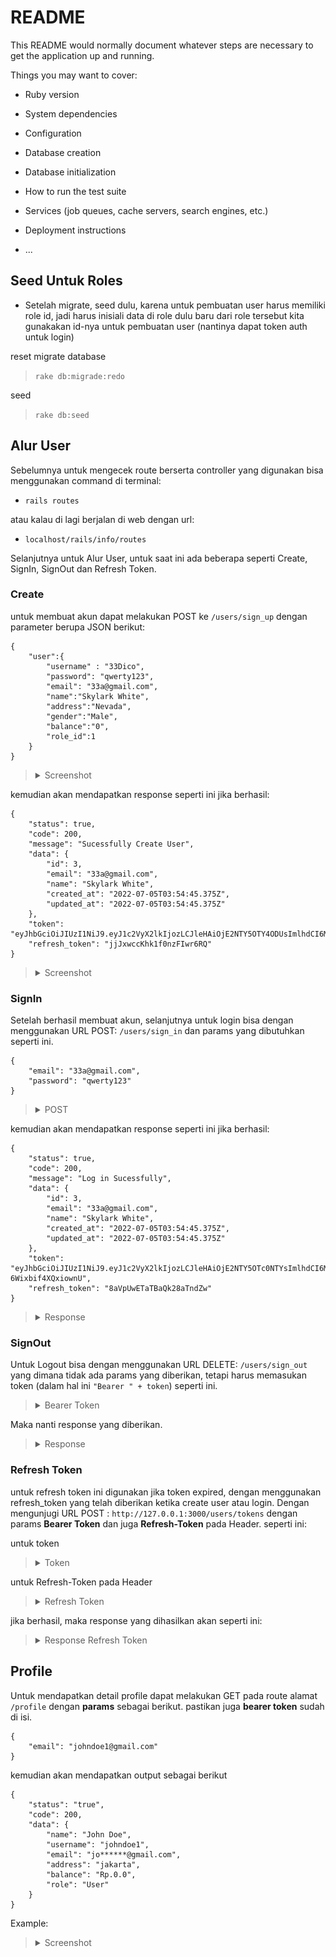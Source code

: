 # README

This README would normally document whatever steps are necessary to get the
application up and running.

Things you may want to cover:

* Ruby version

* System dependencies

* Configuration

* Database creation

* Database initialization

* How to run the test suite

* Services (job queues, cache servers, search engines, etc.)

* Deployment instructions

* ...


## Seed Untuk Roles
- Setelah migrate, seed dulu, karena untuk pembuatan user harus memiliki role id, jadi harus inisiali data di role dulu baru dari role tersebut kita gunakakan id-nya untuk pembuatan user (nantinya dapat token auth untuk login)

reset migrate database
> ``rake db:migrade:redo``

seed
> ``rake db:seed``

## Alur User
Sebelumnya untuk mengecek route berserta controller yang digunakan bisa menggunakan command di terminal:

- ``rails routes``

atau kalau di lagi berjalan di web dengan url:

- ``localhost/rails/info/routes``

Selanjutnya untuk Alur User, untuk saat ini ada beberapa seperti Create, SignIn, SignOut dan Refresh Token.

### Create
untuk membuat akun dapat melakukan POST ke `/users/sign_up` dengan parameter berupa JSON berikut:
```
{
    "user":{
        "username" : "33Dico",
        "password": "qwerty123",
        "email": "33a@gmail.com",
        "name":"Skylark White",
        "address":"Nevada",
        "gender":"Male",
        "balance":"0",
        "role_id":1
    }
}
```
><details>
>  <summary>Screenshot</summary>
>  
>  ![1_create!](/public/docs/images/1_create.PNG)
>  
></details>

kemudian akan mendapatkan response seperti ini jika berhasil: 
```
{
    "status": true,
    "code": 200,
    "message": "Sucessfully Create User",
    "data": {
        "id": 3,
        "email": "33a@gmail.com",
        "name": "Skylark White",
        "created_at": "2022-07-05T03:54:45.375Z",
        "updated_at": "2022-07-05T03:54:45.375Z"
    },
    "token": "eyJhbGciOiJIUzI1NiJ9.eyJ1c2VyX2lkIjozLCJleHAiOjE2NTY5OTY4ODUsImlhdCI6MTY1Njk5MzI4NSwiaWQiOiJpZCJ9.bCsKEyUns1qN9DYxMidZDnqEKmfhKchZqih2f2Yj4V4",
    "refresh_token": "jjJxwccKhk1f0nzFIwr6RQ"
}
```
><details>
>  <summary>Screenshot</summary>
>  
>  ![2_create!](/public/docs/images/2_create.PNG)
>  
></details>


### SignIn
Setelah berhasil membuat akun, selanjutnya untuk login bisa dengan menggunakan URL POST: `/users/sign_in` dan params yang dibutuhkan seperti ini.
```
{
    "email": "33a@gmail.com",
    "password": "qwerty123"
}
```
><details>
>  <summary>POST</summary>
>  
>  ![3_signin!](/public/docs/images/3_signin.PNG)
>  
></details>

kemudian akan mendapatkan response seperti ini jika berhasil: 
```
{
    "status": true,
    "code": 200,
    "message": "Log in Sucessfully",
    "data": {
        "id": 3,
        "email": "33a@gmail.com",
        "name": "Skylark White",
        "created_at": "2022-07-05T03:54:45.375Z",
        "updated_at": "2022-07-05T03:54:45.375Z"
    },
    "token": "eyJhbGciOiJIUzI1NiJ9.eyJ1c2VyX2lkIjozLCJleHAiOjE2NTY5OTc0NTYsImlhdCI6MTY1Njk5Mzg1NiwiaWQiOiJpZCJ9.QB_itWYGOaZLO3uwo1jGSR7IzP-6Wixbif4XQxiownU",
    "refresh_token": "8aVpUwETaTBaQk28aTndZw"
}
```
><details>
>  <summary>Response</summary>
>  
>  ![4_signin!](/public/docs/images/4_signin.PNG)
>  
></details>

### SignOut
Untuk Logout bisa dengan menggunakan URL DELETE: `/users/sign_out` yang dimana tidak ada params yang diberikan, tetapi harus memasukan token (dalam hal ini ``"Bearer " + token``) seperti ini.

><details>
>  <summary>Bearer Token</summary>
>  
>  ![5_signout!](/public/docs/images/5_signout.PNG)
>  
></details>

Maka nanti response yang diberikan.

><details>
>  <summary>Response</summary>
>  
>  ![6_signout!](/public/docs/images/6_signout.PNG)
>  
></details>

### Refresh Token
untuk refresh token ini digunakan jika token expired, dengan menggunakan refresh_token yang telah diberikan ketika create user atau login.
Dengan mengunjugi URL POST : `http://127.0.0.1:3000/users/tokens` dengan params **Bearer Token** dan juga **Refresh-Token** pada Header. seperti ini:

untuk token

><details>
>  <summary>Token</summary>
>  
>  ![5_signout!](/public/docs/images/5_signout.PNG)
>  
></details>


untuk Refresh-Token pada Header

><details>
>  <summary>Refresh Token</summary>
>  
>  ![7_refresh_token!](/public/docs/images/7_refresh_token.PNG)
>  
></details>

jika berhasil, maka response yang dihasilkan akan seperti ini:

><details>
>  <summary>Response Refresh Token</summary>
>  
>  ![8_refresh_token!](/public/docs/images/8_refresh_token.PNG)
>  
></details>

## Profile
Untuk mendapatkan detail profile dapat melakukan GET pada route alamat `/profile` dengan **params** sebagai berikut. pastikan juga **bearer token** sudah di isi.
```
{
    "email": "johndoe1@gmail.com"
}
```

kemudian akan mendapatkan output sebagai berikut

```
{
    "status": "true",
    "code": 200,
    "data": {
        "name": "John Doe",
        "username": "johndoe1",
        "email": "jo******@gmail.com",
        "address": "jakarta",
        "balance": "Rp.0.0",
        "role": "User"
    }
}
```

Example:
><details>
>  <summary>Screenshot</summary>
>
>  ![9_get_profile!](/public/docs/images/9_get_profile.png)
>  
></details>